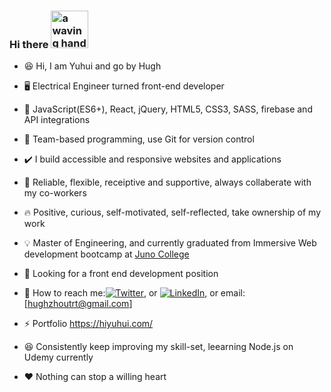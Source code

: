 ### Hi there <img src="https://user-images.githubusercontent.com/84819219/136729154-4acdd5a6-3c6c-4c22-a886-99e9c893c086.gif" alt="a waving hand to say hello" width="60px">  
<!--
**Hughzhoutrt/Hughzhoutrt** is a ✨ _special_ ✨ repository because its `README.md` (this file) appears on your GitHub profile.

Here are some ideas to get you started:

- 🔭 I’m currently working on ...
- 🌱 I’m currently learning ...
- 👯 I’m looking to collaborate on ...
- 🤔 I’m looking for help with ...
- 💬 Ask me about ...
- 📫 How to reach me: ...
- 😄 Pronouns: ...
- ⚡ Fun fact: ...
-->
- 😆 Hi, I am Yuhui and go by Hugh

- 🖥️ Electrical Engineer turned front-end developer     

- 🧰 JavaScript(ES6+), React, jQuery, HTML5, CSS3, SASS, firebase and API integrations   
    
- 🌱 Team-based programming, use Git for version control
  
- ✔️ I build accessible and responsive websites and applications   
  
- 👯 Reliable, flexible, receiptive and supportive, always collaberate with my co-workers
  
- 🔥 Positive, curious, self-motivated, self-reflected, take ownership of my work      
  
- 💡 Master of Engineering, and currently graduated from Immersive Web development bootcamp at <a href="https://junocollege.com/bootcamp/web-development">Juno College</a>   

- 🧐 Looking for a front end development position      

- 💬 How to reach me:[![Twitter][1.2]][1], or [![LinkedIn][2.2]][2], or email:[hughzhoutrt@gmail.com]   
<!-- Icons -->  
[1.2]: http://i.imgur.com/wWzX9uB.png (twitter icon without padding)  
[2.2]: https://raw.githubusercontent.com/MartinHeinz/MartinHeinz/master/linkedin-3-16.png (LinkedIn icon without padding)  
<!-- Links to your social media accounts -->  
[1]: https://twitter.com/Hugh_Zhou_  
[2]: https://www.linkedin.com/in/hugh-yuhui-zhou-47181b170/  
     
- ⚡ Portfolio https://hiyuhui.com/    
    
- 😆 Consistently keep improving my skill-set, leearning Node.js on Udemy currently  
    
- ❤️ Nothing can stop a willing heart  
